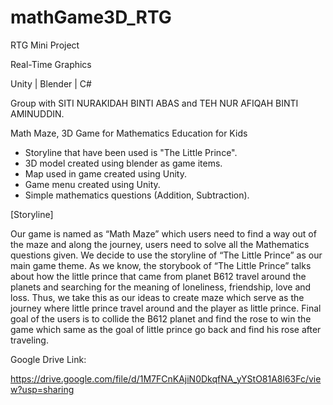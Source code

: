 # mathGame3D_RTG
RTG Mini Project

Real-Time Graphics

Unity | Blender | C#

Group with SITI NURAKIDAH BINTI ABAS and TEH NUR AFIQAH BINTI AMINUDDIN.

Math Maze, 3D Game for Mathematics Education for Kids
- Storyline that have been used is "The Little Prince".
- 3D model created using blender as game items.
- Map used in game created using Unity.
- Game menu created using Unity.
- Simple mathematics questions (Addition, Subtraction).

[Storyline]

Our game is named as “Math Maze” which users need to find a way out of the maze and along the journey, users need to solve all the Mathematics questions given. We decide to use the storyline of “The Little Prince” as our main game theme. As we know, the storybook of “The Little Prince” talks about how the little prince that came from planet B612 travel around the planets and searching for the meaning of loneliness, friendship, love and loss. Thus, we take this as our ideas to create maze which serve as the journey where little prince travel around and the player as little prince. Final goal of the users is to collide the B612 planet and find the rose to win the game which same as the goal of little prince go back and find his rose after traveling.

Google Drive Link:

https://drive.google.com/file/d/1M7FCnKAjiN0DkqfNA_yYStO81A8l63Fc/view?usp=sharing
